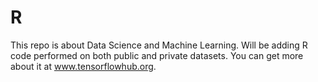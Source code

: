 # R
This repo is about Data Science and Machine Learning.
Will be adding R code performed on both public and private datasets.
You can get more about it at www.tensorflowhub.org.
